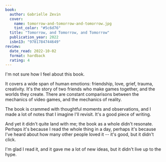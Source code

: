 ```yaml
---
book:
  author: Gabrielle Zevin
  cover:
    name: tomorrow-and-tomorrow-and-tomorrow.jpg
    tint_color: "#5c6d76"
  title: "Tomorrow, and Tomorrow, and Tomorrow"
  publication_year: 2022
  isbn13: "9781784744649"
review:
  date_read: 2022-10-02
  format: hardback
  rating: 4
---
```


I'm not sure how I feel about this book.

It covers a wide span of human emotions: friendship, love, grief, trauma, creativity.
It's the story of two friends who make games together, and the worlds they create.
There are constant comparisons between the mechanics of video games, and the mechanics of reality.

The book is crammed with thoughtful moments and observations, and I made a lot of notes that I imagine I'll revisit.
It's a good piece of writing.

And yet it didn't quite land with me; the book as a whole didn't resonate.
Perhaps it's because I read the whole thing in a day, perhaps it's because I've heard about how many other people loved it -- it's good, but it didn't click.

I'm glad I read it, and it gave me a lot of new ideas, but it didn't live up to the hype.
